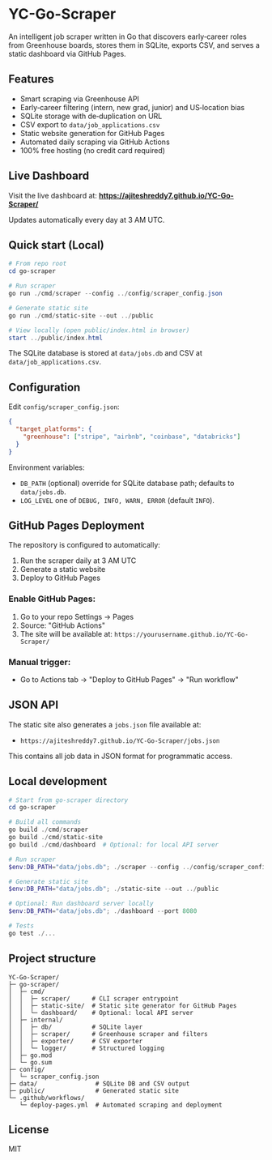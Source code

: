 # YC-Go-Scraper

An intelligent job scraper written in Go that discovers early‑career roles from Greenhouse boards, stores them in SQLite, exports CSV, and serves a static dashboard via GitHub Pages.

## Features

- Smart scraping via Greenhouse API
- Early‑career filtering (intern, new grad, junior) and US‑location bias
- SQLite storage with de‑duplication on URL
- CSV export to `data/job_applications.csv`
- Static website generation for GitHub Pages
- Automated daily scraping via GitHub Actions
- 100% free hosting (no credit card required)

## Live Dashboard

Visit the live dashboard at: **https://ajiteshreddy7.github.io/YC-Go-Scraper/**

Updates automatically every day at 3 AM UTC.

## Quick start (Local)

```powershell
# From repo root
cd go-scraper

# Run scraper
go run ./cmd/scraper --config ../config/scraper_config.json

# Generate static site
go run ./cmd/static-site --out ../public

# View locally (open public/index.html in browser)
start ../public/index.html
```

The SQLite database is stored at `data/jobs.db` and CSV at `data/job_applications.csv`.

## Configuration

Edit `config/scraper_config.json`:

```json
{
  "target_platforms": {
    "greenhouse": ["stripe", "airbnb", "coinbase", "databricks"]
  }
}
```

Environment variables:

- `DB_PATH` (optional) override for SQLite database path; defaults to `data/jobs.db`.
- `LOG_LEVEL` one of `DEBUG, INFO, WARN, ERROR` (default `INFO`).

## GitHub Pages Deployment

The repository is configured to automatically:
1. Run the scraper daily at 3 AM UTC
2. Generate a static website
3. Deploy to GitHub Pages

### Enable GitHub Pages:
1. Go to your repo Settings → Pages
2. Source: "GitHub Actions"
3. The site will be available at: `https://yourusername.github.io/YC-Go-Scraper/`

### Manual trigger:
- Go to Actions tab → "Deploy to GitHub Pages" → "Run workflow"

## JSON API

The static site also generates a `jobs.json` file available at:
- `https://ajiteshreddy7.github.io/YC-Go-Scraper/jobs.json`

This contains all job data in JSON format for programmatic access.

## Local development

```powershell
# Start from go-scraper directory
cd go-scraper

# Build all commands
go build ./cmd/scraper
go build ./cmd/static-site
go build ./cmd/dashboard  # Optional: for local API server

# Run scraper
$env:DB_PATH="data/jobs.db"; ./scraper --config ../config/scraper_config.json

# Generate static site
$env:DB_PATH="data/jobs.db"; ./static-site --out ../public

# Optional: Run dashboard server locally
$env:DB_PATH="data/jobs.db"; ./dashboard --port 8080

# Tests
go test ./...
```

## Project structure

```
YC-Go-Scraper/
├─ go-scraper/
│  ├─ cmd/
│  │  ├─ scraper/      # CLI scraper entrypoint
│  │  ├─ static-site/  # Static site generator for GitHub Pages
│  │  └─ dashboard/    # Optional: local API server
│  ├─ internal/
│  │  ├─ db/           # SQLite layer
│  │  ├─ scraper/      # Greenhouse scraper and filters
│  │  ├─ exporter/     # CSV exporter
│  │  └─ logger/       # Structured logging
│  ├─ go.mod
│  └─ go.sum
├─ config/
│  └─ scraper_config.json
├─ data/                # SQLite DB and CSV output
├─ public/              # Generated static site
└─ .github/workflows/
   └─ deploy-pages.yml  # Automated scraping and deployment
```

## License

MIT